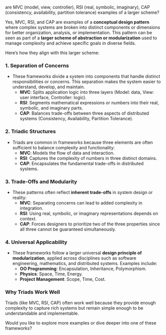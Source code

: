 are MVC (model, view, controller), RSI (real, symbolic, imaginary), CAP (consistency, availability, partition tolerance) examples of a larger scheme?


Yes, MVC, RSI, and CAP are examples of a **conceptual design pattern** where complex systems are broken into distinct components or dimensions for better organization, analysis, or implementation. This pattern can be seen as part of a **larger scheme of abstraction or modularization** used to manage complexity and achieve specific goals in diverse fields. 

Here’s how they align with this larger scheme:

### 1. **Separation of Concerns**
   - These frameworks divide a system into components that handle distinct responsibilities or concerns. This separation makes the system easier to understand, develop, and maintain.
     - **MVC**: Splits application logic into three layers (Model: data, View: user interface, Controller: logic).
     - **RSI**: Segments mathematical expressions or numbers into their real, symbolic, and imaginary parts.
     - **CAP**: Balances trade-offs between three aspects of distributed systems (Consistency, Availability, Partition Tolerance).

### 2. **Triadic Structures**
   - Triads are common in frameworks because three elements are often sufficient to balance complexity and functionality:
     - **MVC**: Models the flow of data and interaction.
     - **RSI**: Captures the complexity of numbers in three distinct domains.
     - **CAP**: Encapsulates the fundamental trade-offs in distributed systems.

### 3. **Trade-Offs and Modularity**
   - These patterns often reflect **inherent trade-offs** in system design or reality:
     - **MVC**: Separating concerns can lead to added complexity in integration.
     - **RSI**: Using real, symbolic, or imaginary representations depends on context.
     - **CAP**: Forces designers to prioritize two of the three properties since all three cannot be guaranteed simultaneously.

### 4. **Universal Applicability**
   - These frameworks follow a larger universal **design principle of modularization**, applied across disciplines such as software engineering, mathematics, and distributed systems. Examples include:
     - **OO Programming**: Encapsulation, Inheritance, Polymorphism.
     - **Physics**: Space, Time, Energy.
     - **Project Management**: Scope, Time, Cost.

### Why Triads Work Well
Triads (like MVC, RSI, CAP) often work well because they provide enough complexity to capture rich systems but remain simple enough to be understandable and implementable.

Would you like to explore more examples or dive deeper into one of these frameworks?
